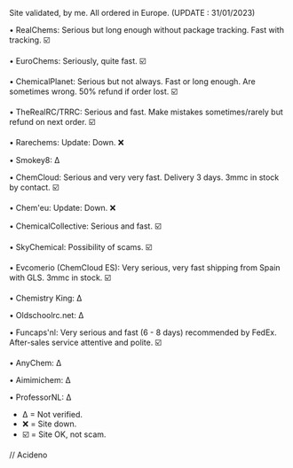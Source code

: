 Site validated, by me.  All ordered in Europe. (UPDATE : 31/01/2023)

• RealChems: Serious but long enough without package tracking. Fast with tracking. ☑️

 • EuroChems: Seriously, quite fast. ☑️

 • ChemicalPlanet: Serious but not always. Fast or long enough. Are sometimes wrong. 50% refund if order lost. ☑️

 • TheRealRC/TRRC: Serious and fast. Make mistakes sometimes/rarely but refund on next order. ☑️

 • Rarechems: Update: Down. ❌

 • Smokey8: ∆

 • ChemCloud: Serious and very very fast.  Delivery 3 days. 3mmc in stock by contact. ☑️

 • Chem'eu: Update: Down. ❌

 • ChemicalCollective: Serious and fast. ☑️

 • SkyChemical: Possibility of scams. ☑️

 • Evcomerio (ChemCloud ES): Very serious, very fast shipping from Spain with GLS. 3mmc in stock. ☑️

 • Chemistry King: ∆

 • Oldschoolrc.net: ∆

 • Funcaps'nl: Very serious and fast (6 - 8 days) recommended by FedEx. After-sales service attentive and polite. ☑️

 • AnyChem: ∆

 • Aimimichem: ∆
 
 • ProfessorNL: ∆



 * ∆   = Not verified.
 * ❌  = Site down.
 * ☑️  = Site OK, not scam.

// Acideno
